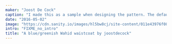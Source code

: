 ```yaml
---
maker: "Joost De Cock"
caption: "I made this as a sample when designing the pattern. The default neckline has been lowered since."
date: "2016-05-02"
image: "https://cdn.sanity.io/images/hl5bw8cj/site-content/011e43976f08ac8c84004a40173d438a12eed8ea-2048x2048.jpg"
intro: "FIXME_no_intro"
title: "A blue/greenish Wahid waistcoat by joostdecock"
---
```



